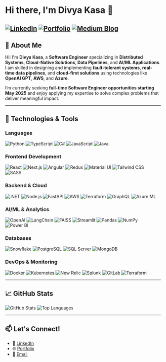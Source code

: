 # Hi there, I'm Divya Kasa 👋

[![LinkedIn](https://img.shields.io/badge/LinkedIn-0077B5?style=for-the-badge&logo=linkedin&logoColor=white)](https://linkedin.com/in/divya-kasa)
[![Portfolio](https://img.shields.io/badge/Portfolio-FF69B4?style=for-the-badge&logo=firefox&logoColor=white)](https://divyakasa.com)
[![Medium Blog](https://img.shields.io/badge/Medium-FF69B4?style=for-the-badge&logo=firefox&logoColor=white)](https://medium.com/@divyakasa.edu)
---

## 🌟 About Me

Hi! I'm **Divya Kasa**, a **Software Engineer** specializing in **Distributed Systems**, **Cloud-Native Solutions**, **Data Pipelines**, and **AI/ML Applications**. I am skilled in designing and implementing **fault-tolerant systems**, **real-time data pipelines**, and **cloud-first solutions** using technologies like **OpenAI GPT**, **AWS**, and **Azure**.

I’m currently seeking **full-time Software Engineer opportunities starting May 2025** and enjoy applying my expertise to solve complex problems that deliver meaningful impact.

---

## 🔧 Technologies & Tools

### **Languages**
![Python](https://img.shields.io/badge/Python-3776AB?style=flat&logo=python&logoColor=white)
![TypeScript](https://img.shields.io/badge/TypeScript-007ACC?style=flat&logo=typescript&logoColor=white)
![C#](https://img.shields.io/badge/C%23-239120?style=flat&logo=c-sharp&logoColor=white)
![JavaScript](https://img.shields.io/badge/JavaScript-F7DF1E?style=flat&logo=javascript&logoColor=black)
![Java](https://img.shields.io/badge/Java-ED8B00?style=flat&logo=java&logoColor=white)

### **Frontend Development**
![React](https://img.shields.io/badge/React-20232A?style=flat&logo=react&logoColor=61DAFB)
![Next.js](https://img.shields.io/badge/Next.js-000000?style=flat&logo=nextdotjs&logoColor=white)
![Angular](https://img.shields.io/badge/Angular-DD0031?style=flat&logo=angular&logoColor=white)
![Redux](https://img.shields.io/badge/Redux-764ABC?style=flat&logo=redux&logoColor=white)
![Material UI](https://img.shields.io/badge/Material_UI-0081CB?style=flat&logo=material-ui&logoColor=white)
![Tailwind CSS](https://img.shields.io/badge/Tailwind_CSS-38B2AC?style=flat&logo=tailwind-css&logoColor=white)
![SASS](https://img.shields.io/badge/SASS-CC6699?style=flat&logo=sass&logoColor=white)

### **Backend & Cloud**
![.NET](https://img.shields.io/badge/.NET-512BD4?style=flat&logo=dotnet&logoColor=white)
![Node.js](https://img.shields.io/badge/Node.js-339933?style=flat&logo=nodedotjs&logoColor=white)
![FastAPI](https://img.shields.io/badge/FastAPI-009688?style=flat&logo=fastapi&logoColor=white)
![AWS](https://img.shields.io/badge/AWS-232F3E?style=flat&logo=amazon-aws&logoColor=white)
![Terraform](https://img.shields.io/badge/Terraform-7B42BC?style=flat&logo=terraform&logoColor=white)
![GraphQL](https://img.shields.io/badge/GraphQL-E10098?style=flat&logo=graphql&logoColor=white)
![Azure ML](https://img.shields.io/badge/Azure_ML-0078D4?style=flat&logo=microsoft-azure&logoColor=white)

### **AI/ML & Analytics**
![OpenAI](https://img.shields.io/badge/OpenAI-412991?style=flat&logo=openai&logoColor=white)
![LangChain](https://img.shields.io/badge/LangChain-008080?style=flat&logo=python&logoColor=white)
![FAISS](https://img.shields.io/badge/FAISS-282828?style=flat&logo=faiss&logoColor=white)
![Streamlit](https://img.shields.io/badge/Streamlit-FF4B4B?style=flat&logo=streamlit&logoColor=white)
![Pandas](https://img.shields.io/badge/Pandas-150458?style=flat&logo=pandas&logoColor=white)
![NumPy](https://img.shields.io/badge/NumPy-013243?style=flat&logo=numpy&logoColor=white)
![Power BI](https://img.shields.io/badge/Power_BI-F2C811?style=flat&logo=power-bi&logoColor=black)

### **Databases**
![Snowflake](https://img.shields.io/badge/Snowflake-29B5E8?style=flat&logo=snowflake&logoColor=white)
![PostgreSQL](https://img.shields.io/badge/PostgreSQL-316192?style=flat&logo=postgresql&logoColor=white)
![SQL Server](https://img.shields.io/badge/SQL_Server-CC2927?style=flat&logo=microsoft-sql-server&logoColor=white)
![MongoDB](https://img.shields.io/badge/MongoDB-47A248?style=flat&logo=mongodb&logoColor=white)

### **DevOps & Monitoring**
![Docker](https://img.shields.io/badge/Docker-2496ED?style=flat&logo=docker&logoColor=white)
![Kubernetes](https://img.shields.io/badge/Kubernetes-326CE5?style=flat&logo=kubernetes&logoColor=white)
![New Relic](https://img.shields.io/badge/New_Relic-008C99?style=flat&logo=new-relic&logoColor=white)
![Splunk](https://img.shields.io/badge/Splunk-000000?style=flat&logo=splunk&logoColor=white)
![GitLab](https://img.shields.io/badge/GitLab-FCA121?style=flat&logo=gitlab&logoColor=white)
![Terraform](https://img.shields.io/badge/Terraform-623CE4?style=flat&logo=terraform&logoColor=white)


---

## 📈 GitHub Stats

![GitHub Stats](https://github-readme-stats.vercel.app/api?username=divyakasa-09&show_icons=true&theme=radical)
![Top Languages](https://github-readme-stats.vercel.app/api/top-langs/?username=divyakasa-09&layout=compact&theme=radical)


---


## 📫 Let's Connect!
- 💼 [LinkedIn](https://linkedin.com/in/divya-kasa)
- 🌐 [Portfolio](https://divyakasa.com)
- 📧 [Email](mailto:divyakasa.edu@gmail.com)
